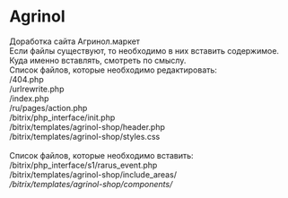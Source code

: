 # Agrinol
Доработка сайта Агринол.маркет
<br />
Если файлы существуют, то необходимо в них вставить содержимое. Куда именно вставлять, смотреть по смыслу.
<br />
Список файлов, которые необходимо редактировать:
<br />
/404.php<br />
/urlrewrite.php<br />
/index.php<br />
/ru/pages/action.php<br />
/bitrix/php_interface/init.php<br />
/bitrix/templates/agrinol-shop/header.php<br />
/bitrix/templates/agrinol-shop/styles.css<br />
<br />
Список файлов, которые необходимо вставить:
<br />
/bitrix/php_interface/s1/rarus_event.php<br />
/bitrix/templates/agrinol-shop/include_areas/*<br />
/bitrix/templates/agrinol-shop/components/*<br />

